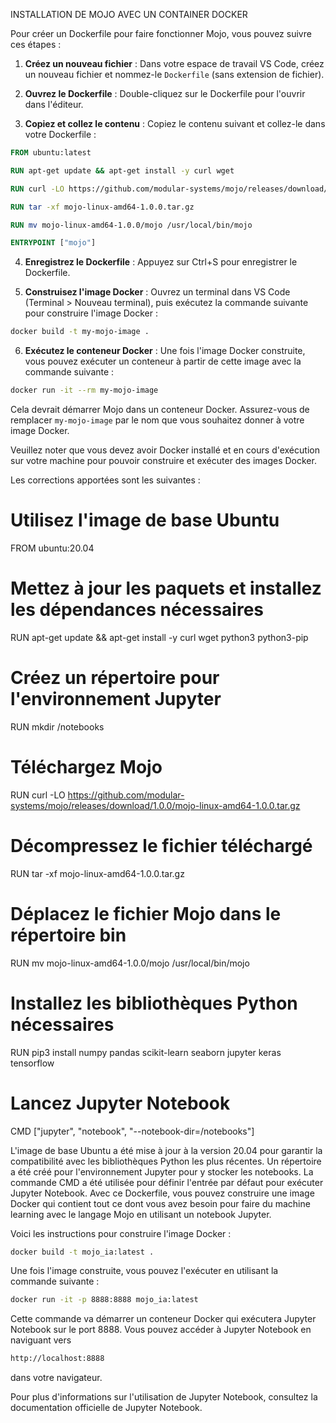 INSTALLATION DE MOJO AVEC UN CONTAINER DOCKER

Pour créer un Dockerfile pour faire fonctionner Mojo, vous pouvez suivre ces étapes :

1. **Créez un nouveau fichier** : Dans votre espace de travail VS Code, créez un nouveau fichier et nommez-le `Dockerfile` (sans extension de fichier).

2. **Ouvrez le Dockerfile** : Double-cliquez sur le Dockerfile pour l'ouvrir dans l'éditeur.

3. **Copiez et collez le contenu** : Copiez le contenu suivant et collez-le dans votre Dockerfile :

```dockerfile
FROM ubuntu:latest

RUN apt-get update && apt-get install -y curl wget

RUN curl -LO https://github.com/modular-systems/mojo/releases/download/1.0.0/mojo-linux-amd64-1.0.0.tar.gz

RUN tar -xf mojo-linux-amd64-1.0.0.tar.gz

RUN mv mojo-linux-amd64-1.0.0/mojo /usr/local/bin/mojo

ENTRYPOINT ["mojo"]
```

4. **Enregistrez le Dockerfile** : Appuyez sur Ctrl+S pour enregistrer le Dockerfile.

5. **Construisez l'image Docker** : Ouvrez un terminal dans VS Code (Terminal > Nouveau terminal), puis exécutez la commande suivante pour construire l'image Docker :

```bash
docker build -t my-mojo-image .
```

6. **Exécutez le conteneur Docker** : Une fois l'image Docker construite, vous pouvez exécuter un conteneur à partir de cette image avec la commande suivante :

```bash
docker run -it --rm my-mojo-image
```

Cela devrait démarrer Mojo dans un conteneur Docker. Assurez-vous de remplacer `my-mojo-image` par le nom que vous souhaitez donner à votre image Docker.

Veuillez noter que vous devez avoir Docker installé et en cours d'exécution sur votre machine pour pouvoir construire et exécuter des images Docker.



Les corrections apportées sont les suivantes :
# Utilisez l'image de base Ubuntu
FROM ubuntu:20.04

# Mettez à jour les paquets et installez les dépendances nécessaires
RUN apt-get update && apt-get install -y curl wget python3 python3-pip

# Créez un répertoire pour l'environnement Jupyter
RUN mkdir /notebooks

# Téléchargez Mojo
RUN curl -LO https://github.com/modular-systems/mojo/releases/download/1.0.0/mojo-linux-amd64-1.0.0.tar.gz

# Décompressez le fichier téléchargé
RUN tar -xf mojo-linux-amd64-1.0.0.tar.gz

# Déplacez le fichier Mojo dans le répertoire bin
RUN mv mojo-linux-amd64-1.0.0/mojo /usr/local/bin/mojo

# Installez les bibliothèques Python nécessaires
RUN pip3 install numpy pandas scikit-learn seaborn jupyter keras tensorflow

# Lancez Jupyter Notebook
CMD ["jupyter", "notebook", "--notebook-dir=/notebooks"]


L'image de base Ubuntu a été mise à jour à la version 20.04 pour garantir la compatibilité avec les bibliothèques Python les plus récentes.
Un répertoire a été créé pour l'environnement Jupyter pour y stocker les notebooks.
La commande CMD a été utilisée pour définir l'entrée par défaut pour exécuter Jupyter Notebook.
Avec ce Dockerfile, vous pouvez construire une image Docker qui contient tout ce dont vous avez besoin pour faire du machine learning avec le langage Mojo en utilisant un notebook Jupyter.

Voici les instructions pour construire l'image Docker :
```bash
docker build -t mojo_ia:latest .
```
Une fois l'image construite, vous pouvez l'exécuter en utilisant la commande suivante :
```bash
docker run -it -p 8888:8888 mojo_ia:latest
```
Cette commande va démarrer un conteneur Docker qui exécutera Jupyter Notebook sur le port 8888. Vous pouvez accéder à Jupyter Notebook en naviguant vers
```bash
http://localhost:8888
```
dans votre navigateur.

Pour plus d'informations sur l'utilisation de Jupyter Notebook, consultez la documentation officielle de Jupyter Notebook.